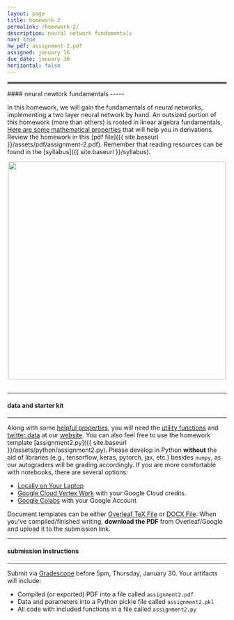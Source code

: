 ```yaml
---
layout: page
title: homework 2
permalink: /homework-2/
description: neural network fundamentals
nav: true
hw_pdf: assignment-2.pdf
assigned: january 16
due_date: january 30
horizontal: false
---
```


<hr style="border:2px solid gray">
#### neural newtork fundamentals
-----

In this homework, we will gain the fundamentals of neural networks, implementing a two layer neural network by hand. An outsized portion of this homework (more than others) is rooted in linear algebra fundamentals, [Here are some mathematical properties](https://docs.google.com/presentation/d/1zy2veJEjDT-0acPbGsrEC93EP0MOZIx54jL-gA7wPqE) that will help you in derivations.  Review the homework in this [pdf file]({{ site.baseurl }}/assets/pdf/assignment-2.pdf). Remember that reading resources can be found in the [syllabus]({{ site.baseurl }}/syllabus).

<center>
<img 
  src="https://imageio.forbes.com/specials-images/imageserve/64f8e481ed69b0d89df9e2c7/Twitter-rebrands-to-X/960x0.png"
  width="500" height="auto">
</center>
<br>

-----
#### data and starter kit
-----

Along with some [helpful properties](https://docs.google.com/presentation/d/1zy2veJEjDT-0acPbGsrEC93EP0MOZIx54jL-gA7wPqE), you will need the [utility functions](https://course.ccs.neu.edu/cs6120s25/data/twitter/utils.py) and [twitter data](https://course.ccs.neu.edu/cs6120s25/data/twitter/twitter_data.pkl) at our [website](https://course.ccs.neu.edu/cs6120s25/data/twitter/). You can also feel free to use the homework template [assignment2.py]({{ site.baseurl }}/assets/python/assignment2.py). Please develop in Python **without** the aid of libraries (e.g., tensorflow, keras, pytorch, jax, etc.) besides `numpy`, as our autograders will be grading accordingly. If you are more comfortable with notebooks, there are several options:

* [Locally on Your Laptop](https://jupyter.org/install)
* [Google Cloud Vertex Work](https://console.cloud.google.com/vertex-ai/workbench) with your Google Cloud credits. 
* [Google Colabs](https://colab.research.google.com/) with your Google Account

Document templates can be either [Overleaf TeX File](https://www.overleaf.com/read/gbwryydmdjhv) or [DOCX File](https://docs.google.com/document/d/1Q8fpJo-gF_L0_TwUdw5E7x7faOAStK4n). When you've compiled/finished writing, **download the PDF** from Overleaf/Google and upload it to the submission link. 


-----
#### submission instructions
-----

Submit via [Gradescope](https://www.gradescope.com) before 5pm, Thursday, January 30. Your artifacts will include:

* Compiled (or exported) PDF into a file called `assignment2.pdf`
* Data and parameters into a Python pickle file called `assignment2.pkl`
* All code with included functions in a file called `assignment2.py`


<!--
<br><br><br>
<hr style="border:2px solid gray">
#### project checkpoint
-----

Each week, there will be a checkpoint for your project so that you are on track to turn in the project at the end of the semester. This week

* start thinking about what types of topics you're interested in researching. Write a three of them down and explain what interests you about them.
-->
